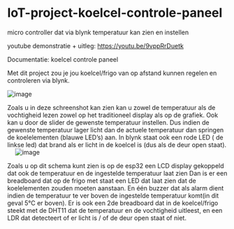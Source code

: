 # IoT-project-koelcel-controle-paneel
micro controller dat via blynk temperatuur kan zien en instellen


youtube demonstratie + uitleg: https://youtu.be/9vppRrDuetk 

Documentatie: koelcel controle paneel

Met dit project zou je jou koelcel/frigo van op afstand kunnen regelen en controleren via blynk.
 
![image](https://github.com/user-attachments/assets/f9a07830-153b-4570-bec3-f95a1d8b816f)

Zoals u in deze schreenshot kan zien kan u zowel de temperatuur als de vochtigheid lezen zowel op het traditioneel display als op de grafiek.
Ook kan u door de slider de  gewenste temperatuur instellen. Dus indien de gewenste temperatuur lager licht dan de actuele temperatuur dan springen de koelelementen (blauwe LED’s) aan.  In blynk staat ook een rode LED ( de linkse led) dat brand als er licht in de koelcel is (dus als de deur open staat).
 
 ![image](https://github.com/user-attachments/assets/11e98baa-880d-4726-bbe8-952866d9c21a)


Zoals u op dit schema kunt zien is op de esp32 een LCD display gekoppeld dat ook de temperatuur en de ingestelde temperatuur laat zien
Dan is er een breadboard dat op de frigo met staat een LED dat laat zien dat de koelelementen zouden moeten aanstaan. En één buzzer dat als alarm dient indien de temperatuur te ver boven de ingestelde temperatuur komt(in dit geval 5°C er boven).
Er is ook een 2de breadboard dat in de koelcel/frigo steekt met de DHT11 dat de temperatuur en de vochtigheid uitleest, en een LDR dat detecteert of er licht is / of de deur open staat of niet. 
